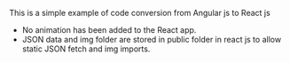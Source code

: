 This is a simple example of code conversion from Angular js to React js
- No animation has been added to the React app.
- JSON data and img folder are stored in public folder in react js to allow static JSON fetch and img imports.